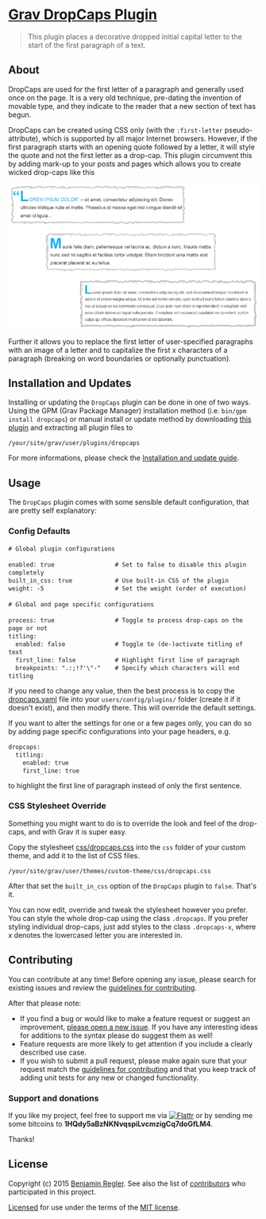 # [Grav DropCaps Plugin][project]

> This plugin places a decorative dropped initial capital letter to the start of the first paragraph of a text.

## About

DropCaps are used for the first letter of a paragraph and generally used once on the page. It is a very old technique, pre-dating the invention of movable type, and they indicate to the reader that a new section of text has begun.

DropCaps can be created using CSS only (with the `:first-letter` pseudo-attribute), which is supported by all major Internet browsers. However, if the first paragraph starts with an opening quote followed by a letter, it will style the quote and not the first letter as a drop-cap. This plugin circumvent this by adding mark-up to your posts and pages which allows you to create wicked drop-caps like this

![Screenshot DropCaps Plugin](assets/screenshot.png "DropCaps Preview")

Further it allows you to replace the first letter of user-specified paragraphs with an image of a letter and to capitalize the first x characters of a paragraph (breaking on word boundaries or optionally punctuation).

## Installation and Updates

Installing or updating the `DropCaps` plugin can be done in one of two ways. Using the GPM (Grav Package Manager) installation method (i.e. `bin/gpm install dropcaps`) or manual install or update method by downloading [this plugin](https://github.com/sommerregen/grav-plugin-dropcaps) and extracting all plugin files to

	/your/site/grav/user/plugins/dropcaps

For more informations, please check the [Installation and update guide](docs/INSTALL.md).

## Usage

The `DropCaps` plugin comes with some sensible default configuration, that are pretty self explanatory:

### Config Defaults

```
# Global plugin configurations

enabled: true                 # Set to false to disable this plugin completely
built_in_css: true            # Use built-in CSS of the plugin
weight: -5                    # Set the weight (order of execution)

# Global and page specific configurations

process: true                 # Toggle to process drop-caps on the page or not
titling:
  enabled: false              # Toggle to (de-)activate titling of text
  first_line: false           # Highlight first line of paragraph
  breakpoints: ".:;!?'\"-"    # Specify which characters will end titling
```

If you need to change any value, then the best process is to copy the [dropcaps.yaml](dropcaps.yaml) file into your `users/config/plugins/` folder (create it if it doesn't exist), and then modify there. This will override the default settings.

If you want to alter the settings for one or a few pages only, you can do so by adding page specific configurations into your page headers, e.g.

```
dropcaps:
  titling:
    enabled: true
    first_line: true
```

to highlight the first line of paragraph instead of only the first sentence.

### CSS Stylesheet Override

Something you might want to do is to override the look and feel of the drop-caps, and with Grav it is super easy.

Copy the stylesheet [css/dropcaps.css](css/dropcaps.css) into the `css` folder of your custom theme, and add it to the list of CSS files.

```
/your/site/grav/user/themes/custom-theme/css/dropcaps.css
```

After that set the `built_in_css` option of the `DropCaps` plugin to `false`. That's it.

You can now edit, override and tweak the stylesheet however you prefer. You can style the whole drop-cap using the class `.dropcaps`. If you prefer styling individual drop-caps, just add styles to the class `.dropcaps-x`, where *x* denotes the lowercased letter you are interested in.

## Contributing

You can contribute at any time! Before opening any issue, please search for existing issues and review the [guidelines for contributing](docs/CONTRIBUTING.md).

After that please note:

* If you find a bug or would like to make a feature request or suggest an improvement, [please open a new issue][issues]. If you have any interesting ideas for additions to the syntax please do suggest them as well!
* Feature requests are more likely to get attention if you include a clearly described use case.
* If you wish to submit a pull request, please make again sure that your request match the [guidelines for contributing](docs/CONTRIBUTING.md) and that you keep track of adding unit tests for any new or changed functionality.

### Support and donations

If you like my project, feel free to support me via [![Flattr](https://api.flattr.com/button/flattr-badge-large.png)][flattr] or by sending me some bitcoins to **1HQdy5aBzNKNvqspiLvcmzigCq7doGfLM4**.

Thanks!

## License

Copyright (c) 2015 [Benjamin Regler][github]. See also the list of [contributors] who participated in this project.

[Licensed](LICENSE) for use under the terms of the [MIT license][mit-license].

[github]: https://github.com/sommerregen/ "GitHub account from Benjamin Regler"
[mit-license]: http://www.opensource.org/licenses/mit-license.php "MIT license"

[flattr]: https://flattr.com/submit/auto?user_id=Sommerregen&url=https://github.com/sommerregen/grav-plugin-dropcaps "Flatter my GitHub project"

[project]: https://github.com/sommerregen/grav-plugin-dropcaps
[issues]: https://github.com/sommerregen/grav-plugin-dropcaps/issues "GitHub Issues for Grav DropCaps Plugin"
[contributors]: https://github.com/sommerregen/grav-plugin-dropcaps/graphs/contributors "List of contributors of the project"
